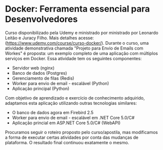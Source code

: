 # Docker: Ferramenta essencial para Desenvolvedores

Curso disponibilizado pela Udemy e ministrado por ministrado por Leonardo Leitão e Juracy Filho. Mais detalhes acesse: (https://www.udemy.com/course/curso-docker/). Durante o curso, uma atividade demonstrativa chamada "Projeto para Envio de Emails com Workes" é proposta: um exemplo completo de uma aplicação com múltiplos serviços em Docker. Essa atividade tem os seguintes componentes:
- Servidor web (nginx)
- Banco de dados (Postgres)
- Gerenciamento de filas (Redis)
- Worker para envio de email - escalável (Python)
- Aplicação principal (Python)

Com objetivo de aprendizado e exercício de conhecimento adquirido, adaptamos esta aplicação utilizando outras tecnologias similares:
- O banco de dados agora em Firebird 2.5
- Worker para envio de email - escalável em .NET Core 5.0/C#
- Aplicação princial em ASP.NET Core 5.0/C# (WebAPI)

Procuramos seguir o roteiro proposto pelo curso/apostila, mas modificamos a forma de executar certas atividades por conta das mudanças de plataforma. O resultado final continuou exatamente o mesmo.
